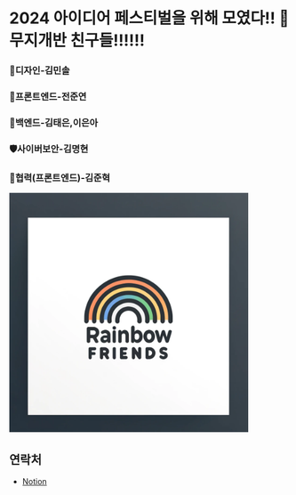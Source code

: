 # 2024 아이디어 페스티벌을 위해 모였다!! 🌈무지개반 친구들!!!!!!
### 🎨**디자인**-김민솔
### 📱프론트엔드-전준연
### 💾백엔드-김태은,이은아
### 🛡️사이버보안-김명현
### 🤝협력(프론트엔드)-김준혁
<img src="https://github.com/Rainbows-friends/.github/blob/main/logo/team_logo.png" alt="팀 로고" width="430" height="430">

## 연락처
+ [Notion](https://amondbabaro.notion.site/9541285b20654a5cb953ed3881f59551?pvs=4)
